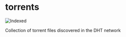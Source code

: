 torrents 
========
![Indexed](https://img.shields.io/badge/indexed-164341-blue)

Collection of torrent files discovered in the DHT network
